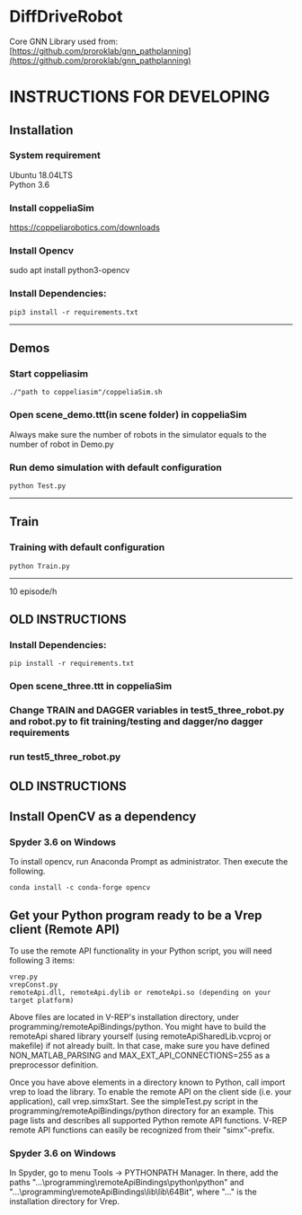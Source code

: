 # DiffDriveRobot


Core GNN Library used from: [https://github.com/proroklab/gnn_pathplanning](https://github.com/proroklab/gnn_pathplanning)
# INSTRUCTIONS FOR DEVELOPING
## Installation
### System requirement
Ubuntu 18.04LTS\
Python 3.6
### Install coppeliaSim
https://coppeliarobotics.com/downloads
### Install Opencv
sudo apt install python3-opencv
### Install Dependencies:

```
pip3 install -r requirements.txt
```
****


## Demos
### Start coppeliasim 
```
./"path to coppeliasim"/coppeliaSim.sh
```
### Open scene_demo.ttt(in scene folder) in coppeliaSim
Always make sure the number of robots in the simulator equals to the number of robot in Demo.py
### Run demo simulation with default configuration
```
python Test.py
```
****
## Train
### Training with default configuration
```
python Train.py
```
****
10 episode/h


## OLD INSTRUCTIONS
### Install Dependencies:

```
pip install -r requirements.txt
```

### Open scene_three.ttt in coppeliaSim
### Change TRAIN and DAGGER variables in test5_three_robot.py and robot.py to fit training/testing and dagger/no dagger requirements
### run test5_three_robot.py




## OLD INSTRUCTIONS

## Install OpenCV as a dependency
### Spyder 3.6 on Windows
To install opencv, run Anaconda Prompt as administrator. Then execute the following.
```
conda install -c conda-forge opencv
```

## Get your Python program ready to be a Vrep client (Remote API)
To use the remote API functionality in your Python script, you will need following 3 items:
```
vrep.py
vrepConst.py
remoteApi.dll, remoteApi.dylib or remoteApi.so (depending on your target platform)
```
Above files are located in V-REP's installation directory, under programming/remoteApiBindings/python. You might have to build the remoteApi shared library yourself (using remoteApiSharedLib.vcproj or makefile) if not already built. In that case, make sure you have defined NON_MATLAB_PARSING and MAX_EXT_API_CONNECTIONS=255 as a preprocessor definition.

Once you have above elements in a directory known to Python, call import vrep to load the library. To enable the remote API on the client side (i.e. your application), call vrep.simxStart. See the simpleTest.py script in the programming/remoteApiBindings/python directory for an example. This page lists and describes all supported Python remote API functions. V-REP remote API functions can easily be recognized from their "simx"-prefix.

### Spyder 3.6 on Windows
In Spyder, go to menu Tools -> PYTHONPATH Manager. In there, add the paths "...\programming\remoteApiBindings\python\python" and "...\programming\remoteApiBindings\lib\lib\64Bit", where "..." is the installation directory for Vrep.

